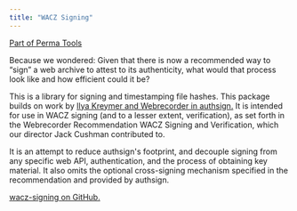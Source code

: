 ```yaml
---
title: "WACZ Signing"
---
```


[Part of Perma Tools](https://tools.perma.cc/)

Because we wondered: Given that there is now a recommended way to “sign” a web archive to attest to its authenticity, what would that process look like and how efficient could it be?

This is a library for signing and timestamping file hashes. This package builds on work by [Ilya Kreymer and Webrecorder in authsign.](https://github.com/webrecorder/authsign) It is intended for use in WACZ signing (and to a lesser extent, verification), as set forth in the Webrecorder Recommendation WACZ Signing and Verification, which our director Jack Cushman contributed to.

It is an attempt to reduce authsign's footprint, and decouple signing from any specific web API, authentication, and the process of obtaining key material. It also omits the optional cross-signing mechanism specified in the recommendation and provided by authsign.

[wacz-signing on GitHub.](https://github.com/harvard-lil/wacz-signing)
